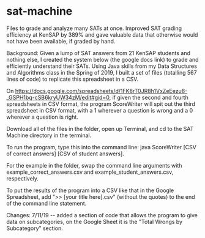 # sat-machine
Files to grade and analyze many SATs at once. Improved SAT grading efficiency at KenSAP by 389% and gave valuable data that otherwise would not have been available, if graded by hand.

Background:
Given a lump of SAT answers from 21 KenSAP students and nothing else, I created the system below (the google docs link) to grade and efficiently understand their SATs. Using Java skills from my Data Structures and Algorithms class in the Spring of 2019, I built a set of files (totalling 567 lines of code) to replicate this spreadsheet in a CSV.

On https://docs.google.com/spreadsheets/d/1FK8rT0JR8h1VxZeEezu8-_GSPH1bq-cSB6kryUW34zM/edit#gid=0, if given the second and fourth spreadsheets in CSV format, the program ScoreWriter will spit out the third spreadsheet in CSV format, with a 1 wherever a question is wrong and a 0 wherever a question is right.

Download all of the files in the folder, open up Terminal, and cd to the SAT Machine directory in the terminal.

To run the program, type this into the command line:
java ScoreWriter [CSV of correct answers] [CSV of student answers].

For the example in the folder, swap the command line arguments with
example_correct_answers.csv and example_student_answers.csv, respectively.

To put the results of the program into a CSV like that in the Google Spreadsheet, add ">> [your title here].csv" (without the quotes) to the end of the command line statement.

Changes:
7/11/19 -- added a section of code that allows the program to give data on subcategories, on the Google Sheet it is the "Total Wrongs by Subcategory" section.
